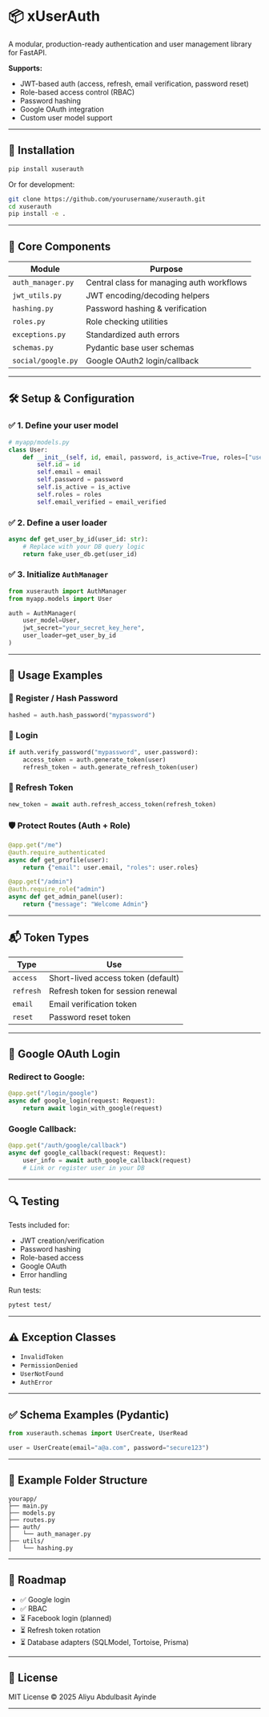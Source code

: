 # 📦 xUserAuth

A modular, production-ready authentication and user management library for FastAPI.

**Supports:**

* JWT-based auth (access, refresh, email verification, password reset)
* Role-based access control (RBAC)
* Password hashing
* Google OAuth integration
* Custom user model support

---

## 📌 Installation

```bash
pip install xuserauth
```

Or for development:

```bash
git clone https://github.com/yourusername/xuserauth.git
cd xuserauth
pip install -e .
```

---

## 🧠 Core Components

| Module             | Purpose                                   |
| ------------------ | ----------------------------------------- |
| `auth_manager.py`  | Central class for managing auth workflows |
| `jwt_utils.py`     | JWT encoding/decoding helpers             |
| `hashing.py`       | Password hashing & verification           |
| `roles.py`         | Role checking utilities                   |
| `exceptions.py`    | Standardized auth errors                  |
| `schemas.py`       | Pydantic base user schemas                |
| `social/google.py` | Google OAuth2 login/callback              |

---

## 🛠 Setup & Configuration

### ✅ 1. Define your user model

```python
# myapp/models.py
class User:
    def __init__(self, id, email, password, is_active=True, roles=["user"], email_verified=False):
        self.id = id
        self.email = email
        self.password = password
        self.is_active = is_active
        self.roles = roles
        self.email_verified = email_verified
```

### ✅ 2. Define a user loader

```python
async def get_user_by_id(user_id: str):
    # Replace with your DB query logic
    return fake_user_db.get(user_id)
```

### ✅ 3. Initialize `AuthManager`

```python
from xuserauth import AuthManager
from myapp.models import User

auth = AuthManager(
    user_model=User,
    jwt_secret="your_secret_key_here",
    user_loader=get_user_by_id
)
```

---

## 🔐 Usage Examples

### 🧪 Register / Hash Password

```python
hashed = auth.hash_password("mypassword")
```

### 🔐 Login

```python
if auth.verify_password("mypassword", user.password):
    access_token = auth.generate_token(user)
    refresh_token = auth.generate_refresh_token(user)
```

### 🔄 Refresh Token

```python
new_token = await auth.refresh_access_token(refresh_token)
```

### 🛡 Protect Routes (Auth + Role)

```python
@app.get("/me")
@auth.require_authenticated
async def get_profile(user):
    return {"email": user.email, "roles": user.roles}
```

```python
@app.get("/admin")
@auth.require_role("admin")
async def get_admin_panel(user):
    return {"message": "Welcome Admin"}
```

---

## 📬 Token Types

| Type      | Use                                |
| --------- | ---------------------------------- |
| `access`  | Short-lived access token (default) |
| `refresh` | Refresh token for session renewal  |
| `email`   | Email verification token           |
| `reset`   | Password reset token               |

---

## 🧪 Google OAuth Login

### Redirect to Google:

```python
@app.get("/login/google")
async def google_login(request: Request):
    return await login_with_google(request)
```

### Google Callback:

```python
@app.get("/auth/google/callback")
async def google_callback(request: Request):
    user_info = await auth_google_callback(request)
    # Link or register user in your DB
```

---

## 🔍 Testing

Tests included for:

* JWT creation/verification
* Password hashing
* Role-based access
* Google OAuth
* Error handling

Run tests:

```bash
pytest test/
```

---

## ⚠️ Exception Classes

* `InvalidToken`
* `PermissionDenied`
* `UserNotFound`
* `AuthError`

---

## ✅ Schema Examples (Pydantic)

```python
from xuserauth.schemas import UserCreate, UserRead

user = UserCreate(email="a@a.com", password="secure123")
```

---

## 📎 Example Folder Structure

```
yourapp/
├── main.py
├── models.py
├── routes.py
├── auth/
│   └── auth_manager.py
├── utils/
│   └── hashing.py
```

---

## 🧩 Roadmap

* ✅ Google login
* ✅ RBAC
* ⏳ Facebook login (planned)
* ⏳ Refresh token rotation
* ⏳ Database adapters (SQLModel, Tortoise, Prisma)

---

## 📝 License

MIT License © 2025 Aliyu Abdulbasit Ayinde

---